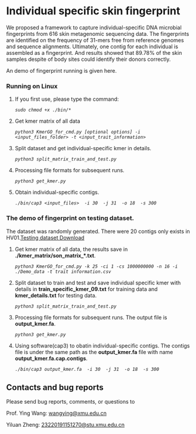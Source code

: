 # Individual specific skin fingerprint

We proposed a framework to capture individual-specific DNA microbial fingerprints from 616 skin metagenomic sequencing data. The fingerprints are identified on the frequency of 31-mers free from reference genomes and sequence alignments. Ultimately, one contig for each individual is assembled as a fingerprint. And results showed that 89.78% of the skin samples despite of body sites could identify their donors correctly. 

An demo of fingerprint running is given here.

### Running on Linux
1. If you first use, please type the command:

	*`sudo chmod +x ./bin/*`* 

2. Get kmer matrix of all data

	*`python3 KmerGO_for_cmd.py [optional options] -i <input_files_folder> -t <input_trait_information>`* 

3. Split dataset and get individual-specific kmer in details. 

	*`python3 split_matrix_train_and_test.py`*

4. Processing file formats for subsequent runs.

	*`python3 get_kmer.py`*

5. Obtain individual-specific contigs.

	*`./bin/cap3 <input_files>  -i 30  -j 31  -o 18  -s 300 `* 


### The demo of fingerprint on testing dataset.

The dataset was randomly generated. There were 20 contigs only exists in HV01.[Testing dataset Download](https://github.com/zhengyl2019/skin_fingerprint/tree/main/Demo_data)

1. Get kmer matrix of all data, the results save in **./kmer_matrix/son_matrix_*.txt**.

	*`python3 KmerGO_for_cmd.py -k 25 -ci 1 -cs 1000000000 -n 16 -i ./Demo_data -t trait information.csv`* 

2. Split dataset to train and test and save individual specific kmer with details in **train_specific_kmer_09.txt** for training data and **kmer_details.txt** for testing data.

	*`python3 split_matrix_train_and_test.py`*

3. Processing file formats for subsequent runs. The output file is **output_kmer.fa**.

	*`python3 get_kmer.py`*

4. Using software(cap3) to obatin individual-specific contigs. The contigs file is under the same path as the **output_kmer.fa** file with name **output_kmer.fa.cap.contigs**.

	*`./bin/cap3 output_kmer.fa  -i 30  -j 31  -o 18  -s 300 `* 


## Contacts and bug reports

Please send bug reports, comments, or questions to

Prof. Ying Wang: [wangying@xmu.edu.cn](mailto:wangying@xmu.edu.cn)

Yiluan Zheng: [23220191151270@stu.xmu.edu.cn](mailto:23220191151270@stu.xmu.edu.cn)

